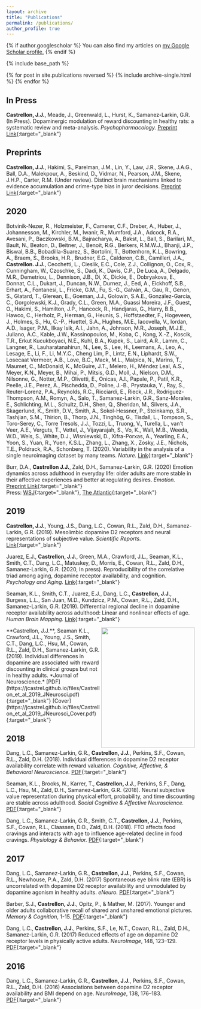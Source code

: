 ```yaml
---
layout: archive
title: "Publications"
permalink: /publications/
author_profile: true
---
```


{% if author.googlescholar %}
  You can also find my articles on <u><a href="{{author.googlescholar}}">my Google Scholar profile</a>.</u>
{% endif %}

{% include base_path %}

{% for post in site.publications reversed %}
  {% include archive-single.html %}
{% endfor %}


## In Press
**Castrellon, J.J.**, Meade, J., Greenwald, L., Hurst, K., Samanez-Larkin, G.R. (In Press). Dopaminergic modulation of reward discounting in healthy rats: a systematic review and meta-analysis. *Psychopharmacology.* [Preprint Link](https://www.biorxiv.org/content/10.1101/2020.04.03.024364v3){:target="_blank"}
<div class='altmetric-embed' data-doi="10.1101/2020.04.03.024364"></div>

## Preprints
**Castrellon, J.J.**, Hakimi, S., Parelman, J.M., Lin, Y., Law, J.R., Skene, J.A.G., Ball, D.A., Malekpour, A., Beskind, D., Vidmar, N., Pearson, J.M., Skene, J.H.P., Carter, R.M. (Under review). Distinct brain mechanisms linked to evidence accumulation and crime-type bias in juror decisions. [Preprint Link](https://www.biorxiv.org/content/10.1101/2020.11.11.378935v1){:target="_blank"}
<div class='altmetric-embed' data-doi="10.1101/2020.11.11.378935"></div>

## 2020
Botvinik-Nezer, R., Holzmeister, F., Camerer, C.F., Dreber, A., Huber, J., Johannesson, M., Kirchler, M., Iwanir, R., Mumford, J.A., Adcock, R.A., Avesani, P., Baczkowski, B.M., Bajracharya, A., Bakst, L., Ball, S., Barilari, M., Bault, N., Beaton, D., Beitner, J., Benoit, R.G., Berkers, R.M.W.J., Bhanji, J.P., Biswal, B.B., Bobadilla-Suarez, S., Bortolini, T., Bottenhorn, K.L., Bowring, A., Braem, S., Brooks, H.R., Brudner, E.G., Calderon, C.B., Camilleri, J.A., **Castrellon. J.J.**, Cecchetti, L., Cieslik, E.C., Cole, Z.J., Collignon, O., Cox, R., Cunningham, W., Czoschke, S., Dadi, K., Davis, C.P., De Luca, A., Delgado, M.R., Demetriou, L., Dennison, J.B., Di, X., Dickie, E., Dobryakova, E., Donnat, C.L., Dukart, J., Duncan, N.W., Durnez, J., Eed, A., Eickhoff, S.B., Erhart, A., Fontanesi, L., Fricke, G.M., Fu, S.-G., Galván, A., Gau, R., Genon, S., Glatard, T., Glerean, E., Goeman, J.J., Golowin, S.A.E., González-García, C., Gorgolewski, K.J., Grady, C.L., Green, M.A., Guassi Moreira, J.F., Guest, O., Hakimi, S., Hamilton, J.P., Hancock, R., Handjaras, G., Harry, B.B., Hawco, C., Herholz, P., Herman, G., Heunis, S., Hoffstaedter, F., Hogeveen, J., Holmes, S., Hu, C.-P., Huettel, S.A., Hughes, M.E., Iacovella, V., Iordan, A.D., Isager, P.M., Ilkay Isik, A.I., Jahn, A., Johnson, M.R., Joseph, M.J.E., Juliano, A.C., Kable, J.W., Kassinopoulos, M., Koba, C., Kong, X.-Z., Koscik, T.R., Erkut Kucukboyaci, N.E., Kuhl, B.A., Kupek, S., Laird, A.R., Lamm, C., Langner, R., Lauharatanahirun, N., Lee, S., Lee, H., Leemans, A., Leo, A., Lesage, E., Li, F., Li, M.Y.C., Cheng Lim, P., Lintz, E.N., Liphardt, S.W., Losecaat Vermeer, A.B., Love, B.C., Mack, M.L., Malpica, N., Marins, T., Maumet, C., McDonald, K., McGuire, J.T., Melero, H., Méndez Leal, A.S., Meyer, K.N., Meyer, B., Mihai, P., Mitsis, G.D., Moll, J., Nielson, D.M., Nilsonne, G., Notter, M.P., Olivetti, E., Onicas, A.I., Papale, P., Patil, K.R., Peelle, J.E., Perez, A., Pischedda, D., Poline, J.-B., Prystauka, Y., Ray, S., Reuter-Lorenz, P.A., Reynolds, R.C., Ricciardi, E., Rieck, J.R., Rodriguez-Thompson, A.M., Romyn, A., Salo, T., Samanez-Larkin, G.R., Sanz-Morales, E., Schlichting, M.L., Schultz, D.H., Shen, Q., Sheridan, M., Silvers, J.A., Skagerlund, K., Smith, D.V., Smith, A., Sokol-Hessner, P., Steinkamp, S.R., Tashjian, S.M., Thirion, B., Thorp, J.N., Tinghög, G., Tisdall, L., Tompson, S., Toro-Serey, C., Torre Tresols, J.J., Tozzi, L., Truong, V., Turella, L., van't Veer, A.E., Verguts, T., Vettel, J., Vijayarajah, S., Vo, K., Wall, M.B., Weeda, W.D., Weis, S., White, D.J., Wisniewski, D., Xifra-Porxas, A., Yearling, E.A., Yoon, S., Yuan, R., Yuen, K.S.L., Zhang, L., Zhang, X., Zosky, J.E., Nichols, T.E., Poldrack, R.A., Schonberg, T. (2020). Variability in the analysis of a single neuroimaging dataset by many teams. *Nature.* [Link](https://www.nature.com/articles/s41586-020-2314-9){:target="_blank"} 
<div class='altmetric-embed' data-doi="10.1038/s41586-020-2314-9"></div>

Burr, D.A., **Castrellon J.J.**, Zald, D.H., Samanez-Larkin, G.R. (2020) Emotion dynamics across adulthood in everyday life: older adults are more stable in their affective experiences and better at regulating desires. *Emotion.* [Preprint Link](https://psyarxiv.com/a3ku2/){:target="_blank"}  
Press: [WSJ](https://www.wsj.com/articles/the-emotional-benefits-of-getting-older-11587652302){:target="_blank"}, [The Atlantic](https://www.theatlantic.com/ideas/archive/2020/03/weekend-bernies-theory-presidency/607489/){:target="_blank"}
<div class='altmetric-embed' data-doi="10.1037/emo0000734"></div>

## 2019
**Castrellon, J.J.**, Young, J.S., Dang, L.C., Cowan, R.L., Zald, D.H., Samanez-Larkin, G.R. (2019). Mesolimbic dopamine D2 receptors and neural representations of subjective value. *Scientific Reports.* [Link](https://www.nature.com/articles/s41598-019-56858-1){:target="_blank"} 
<div class='altmetric-embed' data-doi="10.1038/s41598-019-56858-1"></div>

Juarez, E.J., **Castrellon, J.J.**, Green, M.A., Crawford, J.L., Seaman, K.L., Smith, C.T., Dang, L.C., Matuskey, D., Morris, E., Cowan, R.L., Zald, D.H., Samanez-Larkin, G.R. (2020, In press). Reproducibility of the correlative triad among aging, dopamine receptor availability, and cognition. *Psychology and Aging.* [Link](https://psycnet.apa.org/record/2019-59382-001){:target="_blank"} 
<div class='altmetric-embed' data-doi="10.1037/pag0000403"></div>

Seaman, K.L., Smith, C.T., Juarez, E.J., Dang, L.C., **Castrellon, J.J.**, Burgess, L.L., San Juan, M.D., Kundzicz, P.M., Cowan, R.L., Zald, D.H., Samanez-Larkin, G.R. (2019). Differential regional decline in dopamine receptor availability across adulthood: Linear and nonlinear effects of age. *Human Brain Mapping.* [Link](https://onlinelibrary.wiley.com/doi/10.1002/hbm.24585){:target="_blank"} 
<div class='altmetric-embed' data-doi="10.1002/hbm.24585"></div>

<img align="right" width="250" height="321" src="https://jcastrel.github.io/files/Castrellon_et_al_2019_JNeurosci_Cover.jpg">
**Castrellon, J.J.**, Seaman K.L., Crawford, J.L., Young, J.S., Smith, C.T., Dang, L.C., Hsu, M., Cowan, R.L., Zald, D.H., Samanez-Larkin, G.R. (2019). Individual differences in dopamine are associated with reward discounting in clinical groups but not in healthy adults. *Journal of Neuroscience.* [PDF](https://jcastrel.github.io/files/Castrellon_et_al_2019_JNeurosci.pdf){:target="_blank"} [Cover](https://jcastrel.github.io/files/Castrellon_et_al_2019_JNeurosci_Cover.pdf){:target="_blank"} 
<div class='altmetric-embed' data-doi="10.1523/JNEUROSCI.1984-18.2018"></div>

## 2018
Dang, L.C., Samanez-Larkin, G.R., **Castrellon, J.J.**, Perkins, S.F., Cowan, R.L., Zald, D.H. (2018). Individual differences in dopamine D2 receptor availability correlate with reward valuation. *Cognitive, Affective, & Behavioral Neuroscience.* [PDF](https://jcastrel.github.io/files/Dang_et_al_2018_CABN.pdf){:target="_blank"}
<div class='altmetric-embed' data-doi="10.3758/s13415-018-0601-9"></div>

Seaman, K.L., Brooks, N., Karrer, T., **Castrellon, J.J.**, Perkins, S.F., Dang, L.C., Hsu, M., Zald, D.H., Samanez-Larkin, G.R. (2018). Neural subjective value representation during physical effort, probability, and time discounting are stable across adulthood. *Social Cognitive & Affective Neuroscience.* [PDF](https://jcastrel.github.io/files/Seaman_et_al_2018_SCAN.pdf){:target="_blank"}
<div class='altmetric-embed' data-doi="10.1093/scan/nsy021"></div>

Dang, L.C., Samanez-Larkin, G.R., Smith, C.T., **Castrellon, J.J.**, Perkins, S.F., Cowan, R.L., Claassen, D.O., Zald, D.H. (2018). FTO affects food cravings and interacts with age to influence age-related decline in food cravings. *Physiology & Behavior.* [PDF](https://jcastrel.github.io/files/Dang_et_al_2017_PB.pdf){:target="_blank"}

## 2017
Dang, L.C., Samanez-Larkin, G.R., **Castrellon, J.J.**, Perkins, S.F., Cowan, R.L., Newhouse, P.A., Zald, D.H. (2017) Spontaneous eye blink rate (EBR) is uncorrelated with dopamine D2 receptor availability and unmodulated by dopamine agonism in healthy adults. *eNeuro.* [PDF](https://jcastrel.github.io/files/Dang_et_al_2017_eNeuro.pdf){:target="_blank"}

Barber, S.J., **Castrellon, J.J.**, Opitz, P., & Mather, M. (2017). Younger and older adults collaborative recall of shared and unshared emotional pictures. *Memory & Cognition*, 1-15. [PDF](https://jcastrel.github.io/files/Barber_et_al_2017_MemCog.pdf){:target="_blank"}

Dang, L.C., **Castrellon, J.J.**, Perkins, S.F., Le, N.T., Cowan, R.L., Zald, D.H., Samanez-Larkin, G.R. (2017) Reduced effects of age on dopamine D2 receptor levels in physically active adults. *NeuroImage*, 148, 123–129. [PDF](https://jcastrel.github.io/files/Dang_et_al_2017_NI.pdf){:target="_blank"}

## 2016
Dang, L.C., Samanez-Larkin, G.R., **Castrellon, J.J.**, Perkins, S.F., Cowan, R.L., Zald, D.H. (2016) Associations between dopamine D2 receptor availability and BMI depend on age. *NeuroImage*,  138, 176–183. [PDF](https://jcastrel.github.io/files/Dang_et_al_2016_NI.pdf){:target="_blank"}

